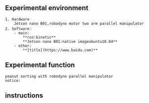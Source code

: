 ## Experimental environment

    1. Hardware
        Jetson nano B01,robodyno motor two arm parallel manipulator
    2. Software：
        - main:
            **ros:kinetic**
            **Jetson nano B01:native imageubuntu18.04**
        - other:
            **[title](https://www.baidu.com)**

## Experimental function
    peanut sorting with robodyno parallel manipulator
    notice:

## instructions